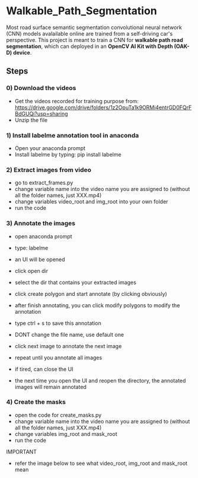 # Walkable_Path_Segmentation
Most road surface semantic segmentation convolutional neural network (CNN) models avalailable online are trained from a self-driving car's perspective.
This project is meant to train a CNN for **walkable path road segmentation**, which can deployed in an **OpenCV AI Kit with Depth (OAK-D) device**.

## Steps
### 0) Download the videos
- Get the videos recorded for training purpose from: https://drive.google.com/drive/folders/1z2OpuTa1k9ORMi4entrGD0FQrFBdGUQi?usp=sharing
- Unzip the file

### 1) Install labelme annotation tool in anaconda
- Open your anaconda prompt
- Install labelme by typing: pip install labelme

### 2) Extract images from video
- go to extract_frames.py
- change variable name into the video name you are assigned to (without all the folder names, just XXX.mp4)
- change variables video_root and img_root into your own folder
- run the code

### 3) Annotate the images
- open anaconda prompt
- type: labelme
- an UI will be opened
- click open dir
- select the dir that contains your extracted images
- click create polygon and start annotate (by clicking obviously)
- after finish annotating, you can click modify polygons to modify the annotation
- type ctrl + s to save this annotation
- DONT change the file name, use default one
- click next image to annotate the next image
- repeat until you annotate all images 

- if tired, can close the UI
- the next time you open the UI and reopen the directory, the annotated images will remain annotated

### 4) Create the masks
- open the code for create_masks.py
- change variable name into the video name you are assigned to (without all the folder names, just XXX.mp4)
- change variables img_root and mask_root
- run the code

IMPORTANT
- refer the image below to see what video_root, img_root and mask_root mean
